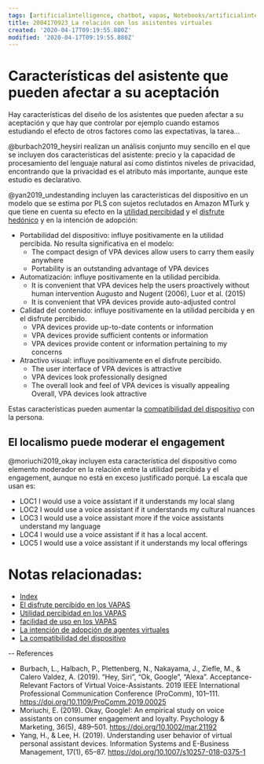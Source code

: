 ```yaml
---
tags: [artificialintelligence, chatbot, vapas, Notebooks/artificialintelligence, adoption, characteristics]
title: 2004170923_La relación con los asistentes virtuales
created: '2020-04-17T09:19:55.880Z'
modified: '2020-04-17T09:19:55.880Z'
---
```



# Características del asistente que pueden afectar a su aceptación

Hay características del diseño de los asistentes que pueden afectar a su aceptación y que hay que controlar por ejemplo cuando estamos estudiando el efecto de otros factores como las expectativas, la tarea...

@burbach2019_heysiri realizan un análisis conjunto muy sencillo en  el que se incluyen dos características del asistente: precio y la capacidad de procesamiento del lenguaje natural así como distintos niveles de privacidad, encontrando que la privacidad es el atributo más importante, aunque este estudio es declarativo.

@yan2019_undestanding incluyen las características del dispositivo en un modelo que se estima por PLS con sujetos reclutados en Amazon MTurk y que tiene en cuenta su efecto en la [utilidad percibidad](2004060840_utilidad_percibidad_agentesvirtuales.md) y el [disfrute hedónico]((2004060858_disfrute_percibido_agentes_virtuales.md)) y en la intención de adopción:

- Portabilidad del dispositivo: influye positivamente en la utilidad percibida. No resulta significativa en el modelo:
    - The compact design of VPA devices allow users to carry them easily anywhere 
    - Portability is an outstanding advantage of VPA devices
- Automatización: influye positivamente en la utilidad percibida.
    - It is convenient that VPA devices help the users proactively without human intervention Augusto and Nugent (2006), Luor et al. (2015) 
    - It is convenient that VPA devices provide auto-adjusted control 
- Calidad del contenido: influye positivamente en la utilidad percibida y en el disfrute percibido.
    - VPA devices provide up-to-date contents or information 
    - VPA devices provide sufficient contents or information
    - VPA devices provide content or information pertaining to my concerns 
- Atractivo visual: influye positivamente en el disfrute percibido.
    - The user interface of VPA devices is attractive
    - VPA devices look professionally designed
    - The overall look and feel of VPA devices is visually appealing Overall, VPA devices look attractive

Estas características pueden aumentar la [compatibilidad del dispositivo](2004240855_compatibilidad_dispositivo.md) con la persona.

## El localismo puede moderar el engagement

@moriuchi2019_okay incluyen esta característica del dispositivo como elemento moderador en la relación entre la utilidad percibida y el engagement, aunque no está en exceso justificado porqué. La escala que usan es:

- LOC1 I would use a voice assistant if it understands my local slang
- LOC2 I would use a voice assistant if it understands my cultural nuances 
- LOC3 I would use a voice assistant more if the voice assistants understand my language 
- LOC4 I would use a voice assistant if it has a local accent. 
- LOC5 I would use a voice assistant if it understands my local offerings 



# Notas relacionadas:

- [Index](_2003101705_index.md)
- [El disfrute percibido en los VAPAS](2004060858_disfrute_percibido_agentes_virtuales.md)
- [Utilidad percibidad en los VAPAS](2004060840_utilidad_percibidad_agentesvirtuales.md)
- [facilidad de uso en los VAPAS](2004060853_facilidad_uso_agentes_virtuales.md)
- [La intención de adopción de agentes virtuales](2004060832_intencion_adopcion_agente_virtual.md)
- [La compatibilidad del dispositivo](2004240855_compatibilidad_dispositivo.md)

--
References

- Burbach, L., Halbach, P., Plettenberg, N., Nakayama, J., Ziefle, M., & Calero Valdez, A. (2019). “Hey, Siri”, “Ok, Google”, “Alexa”. Acceptance-Relevant Factors of Virtual Voice-Assistants. 2019 IEEE International Professional Communication Conference (ProComm), 101–111. https://doi.org/10.1109/ProComm.2019.00025
- Moriuchi, E. (2019). Okay, Google!: An empirical study on voice assistants on consumer engagement and loyalty. Psychology & Marketing, 36(5), 489–501. https://doi.org/10.1002/mar.21192
- Yang, H., & Lee, H. (2019). Understanding user behavior of virtual personal assistant devices. Information Systems and E-Business Management, 17(1), 65–87. https://doi.org/10.1007/s10257-018-0375-1


